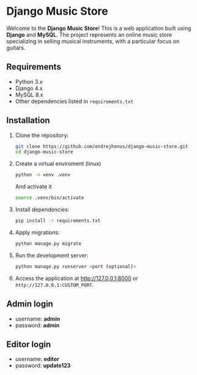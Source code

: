 # Django Music Store

Welcome to the **Django Music Store**! This is a web application built using **Django** and **MySQL**. The project represents an online music store specializing in selling musical instruments, with a particular focus on guitars.

## Requirements

- Python 3.x
- Django 4.x
- MySQL 8.x
- Other dependencies listed in `requirements.txt`

## Installation

1. Clone the repository:
    ```bash
    git clone https://github.com/ondrejhonus/django-music-store.git
    cd django-music-store
    ```
2. Create a virtual enviroment (linux)
    ```bash
    python -m venv .venv
    ```
    And activate it
    ```bash
    source .venv/bin/activate
    ```

3. Install dependencies:
    ```bash
    pip install -r requirements.txt
    ```

4. Apply migrations:
    ```bash
    python manage.py migrate
    ```

5. Run the development server:
    ```bash
    python manage.py runserver <port (optional)>
    ```

6. Access the application at http://127.0.0.1:8000 or `http://127.0.0.1:CUSTOM_PORT`.

## Admin login
- username: **admin**
- password: **admin**

## Editor login
- username: **editor**
- password: **update123**